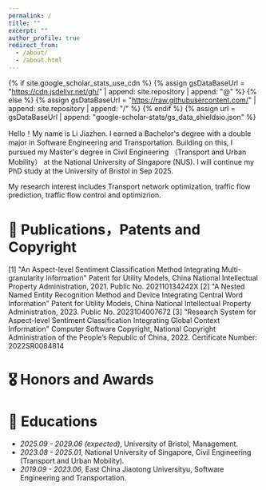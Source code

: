 ```yaml
---
permalink: /
title: ""
excerpt: ""
author_profile: true
redirect_from: 
  - /about/
  - /about.html
---
```


{% if site.google_scholar_stats_use_cdn %}
{% assign gsDataBaseUrl = "https://cdn.jsdelivr.net/gh/" | append: site.repository | append: "@" %}
{% else %}
{% assign gsDataBaseUrl = "https://raw.githubusercontent.com/" | append: site.repository | append: "/" %}
{% endif %}
{% assign url = gsDataBaseUrl | append: "google-scholar-stats/gs_data_shieldsio.json" %}

<span class='anchor' id='about-me'></span>

Hello！My name is Li Jiazhen. I earned a Bachelor's degree with a double major in Software Engineering and Transportation. Building on this, I pursued my Master's degree in Civil Engineering （Transport and Urban Mobility） at the National University of Singapore (NUS). I will continue my PhD study at the University of Bristol in Sep 2025.

My research interest includes Transport network optimization, traffic flow prediction, traffic flow control and optimizrion.

# 📝 Publications，Patents and Copyright
[1] "An Aspect-level Sentiment Classification Method Integrating Multi-granularity Information" Patent for Utility Models, China National Intellectual Property Administration, 2021. Public No. 202110134242X
[2] "A Nested Named Entity Recognition Method and Device Integrating Central Word Information" Patent for Utility Models, China National Intellectual Property Administration, 2023. Public No. 2023104007672
[3] "Research System for Aspect-level Sentiment Classification Integrating Global Context Information" Computer Software Copyright, National Copyright Administration of the People’s Republic of China, 2022. Certificate Number: 2022SR0084814

# 🎖 Honors and Awards

# 📖 Educations
- *2025.09 - 2029.06 (expected)*, University of Bristol, Management. 
- *2023.08 - 2025.01*, National University of Singapore, Civil Engineering (Transport and Urban Mobility).
- *2019.09 - 2023.06*, East China Jiaotong Universityu, Software Engineering and Transportation.

